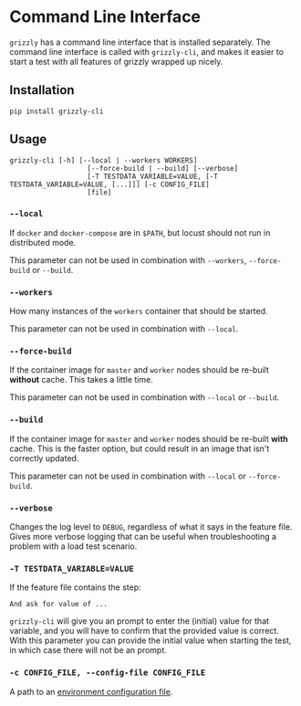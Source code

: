# Command Line Interface

`grizzly` has a command line interface that is installed separately. The command line interface is called with `grizzly-cli`, and makes it easier to start a test with all features of grizzly wrapped up nicely.

## Installation

```plain
pip install grizzly-cli
```

## Usage

```plain
grizzly-cli [-h] [--local | --workers WORKERS]
                   [--force-build | --build] [--verbose]
                   [-T TESTDATA_VARIABLE=VALUE, [-T TESTDATA_VARIABLE=VALUE, [...]]] [-c CONFIG_FILE]
                   [file]
```

### `--local`

If `docker` and `docker-compose` are in `$PATH`, but locust should not run in distributed mode.

This parameter can not be used in combination with `--workers`, `--force-build` or `--build`.

### `--workers`

How many instances of the `workers` container that should be started.

This parameter can not be used in combination with `--local`.

### `--force-build`

If the container image for `master` and `worker` nodes should be re-built **without** cache. This takes a little time.

This parameter can not be used in combination with `--local` or `--build`.

### `--build`

If the container image for `master` and `worker` nodes should be re-built **with** cache. This is the faster option, but could result in an image that isn't correctly updated.

This parameter can not be used in combination with `--local` or `--force-build`.

### `--verbose`

Changes the log level to `DEBUG`, regardless of what it says in the feature file. Gives more verbose logging that can be useful when troubleshooting a problem with a load test scenario.

### `-T TESTDATA_VARIABLE=VALUE`

If the feature file contains the step:
```gherkin
And ask for value of ...
```

`grizzly-cli` will give you an prompt to enter the (initial) value for that variable, and you will have to confirm that the provided value is correct. With this parameter you can provide the initial value when starting the test, in which case there will not be an prompt.

### `-c CONFIG_FILE, --config-file CONFIG_FILE`

A path to an [environment configuration file](/usage/variables/environment-configuration/).
